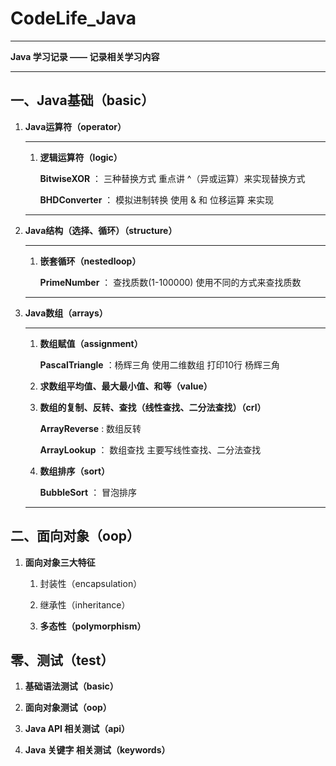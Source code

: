 # CodeLife_Java

****
**Java 学习记录 —— 记录相关学习内容**
****

## 一、Java基础（basic）

1. **Java运算符（operator）**

    ****

    1. **逻辑运算符（logic）**

        **BitwiseXOR** ： 三种替换方式
            重点讲 ^（异或运算）来实现替换方式

        **BHDConverter** ： 模拟进制转换
            使用 & 和 位移运算 来实现

    ****
2. **Java结构（选择、循环）（structure）**

    ****

    1. **嵌套循环（nestedloop）**

        **PrimeNumber** ： 查找质数(1-100000)
            使用不同的方式来查找质数

    ****
3. **Java数组（arrays）**

    ****
    1. **数组赋值（assignment）**

        **PascalTriangle** ：杨辉三角
            使用二维数组 打印10行 杨辉三角
            
    2. **求数组平均值、最大最小值、和等（value）**

    3. **数组的复制、反转、查找（线性查找、二分法查找）（crl）**
    
        **ArrayReverse** : 数组反转
        
        **ArrayLookup** ： 数组查找
            主要写线性查找、二分法查找
    
    4. **数组排序（sort）**

       **BubbleSort** ： 冒泡排序
    
    ****

## 二、面向对象（oop）

1. **面向对象三大特征**

    1. 封装性（encapsulation）
    
    2. 继承性（inheritance）
    
    3. **多态性（polymorphism）**

## 零、测试（test）

1. **基础语法测试（basic）**

2. **面向对象测试（oop）**

2. **Java API 相关测试（api）**

2. **Java 关键字 相关测试（keywords）**
